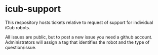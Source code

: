 # icub-support
This respository hosts tickets relative to request of support for individual iCub robots.

All issues are public, but to post a new issue you need a github account. Administrators will assign a tag that identifies the robot and the type of question/issue.


